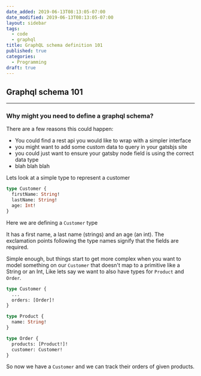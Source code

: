 ```yaml
---
date_added: 2019-06-13T08:13:05-07:00
date_modified: 2019-06-13T08:13:05-07:00
layout: sidebar
tags:
  - code
  - graphql
title: GraphQL schema definition 101
published: true
categories:
  - Programming
draft: true
---
```


## Graphql schema 101

---

### Why might you need to define a graphql schema?

There are a few reasons this could happen:

- You could find a rest api you would like to wrap with a simpler interface
- you might want to add some custom data to query in your gatsbjs site
- you could just want to ensure your gatsby node field is using the correct data type
- blah blah blah

Lets look at a simple type to represent a customer

```graphql
type Customer {
  firstName: String!
  lastName: String!
  age: Int!
}
```

Here we are defining a `Customer` type

It has a first name, a last name (strings) and an age (an int). The exclamation points following the type names signify that the fields are required.

Simple enough, but things start to get more complex when you want to model something on our `Customer` that doesn't map to a primitive like a String or an Int, Like lets say we want to also have types for `Product` and `Order`.

```graphql
type Customer {
  ...
  orders: [Order]!
}

type Product {
  name: String!
}

type Order {
  products: [Product!]!
  customer: Customer!
}
```

So now we have a `Customer` and we can track their orders of given products.
